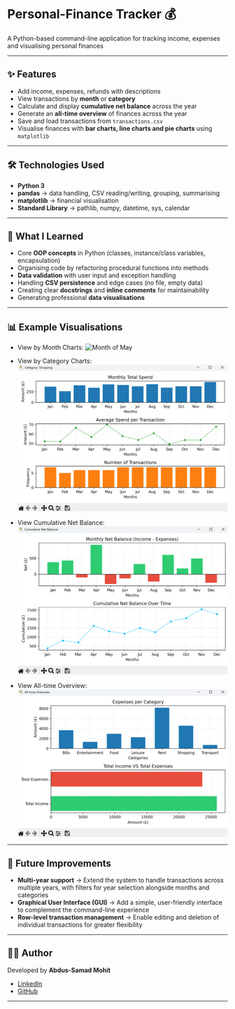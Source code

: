 # Personal-Finance Tracker 💰

A Python-based command-line application for tracking income, expenses and visualising personal finances

---

## ✨ Features

- Add income, expenses, refunds with descriptions
- View transactions by **month** or **category**
- Calculate and display **cumulative net balance** across the year
- Generate an **all-time overview** of finances across the year
- Save and load transactions from `transactions.csv`
- Visualise finances with **bar charts, line charts and pie charts** using `matplotlib`

---

## 🛠️ Technologies Used

- **Python 3**
- **pandas** → data handling, CSV reading/writing, grouping, summarising
- **matplotlib** → financial visualisation 
- **Standard Library** → pathlib, numpy, datetime, sys, calendar

---

## 📖 What I Learned

- Core **OOP concepts** in Python (classes, instance/class variables, encapsulation)
- Organising code by refactoring procedural functions into methods
- **Data validation** with user input and exception handling
- Handling **CSV persistence** and edge cases (no file, empty data)
- Creating clear **docstrings** and **inline comments** for maintainability
- Generating professional **data visualisations**

---

## 📊 Example Visualisations

- View by Month Charts:
![Month of May](docs/screenshots/screenshots/view_by_month_charts.png)

- View by Category Charts:
![Shopping Category](docs/screenshots/view_by_category_charts.png)

- View Cumulative Net Balance:
![Cumulative Net Balance](docs/screenshots/view_cumulative_net_balance_charts.png)

- View All-time Overview:
![All-time Overview](docs/screenshots/view_all_time_overview_charts.png)

---

## 🔮 Future Improvements

- **Multi-year support** → Extend the system to handle transactions across multiple years, with filters for year selection alongside months and categories
- **Graphical User Interface (GUI)** → Add a simple, user-friendly interface to complement the command-line experience
- **Row-level transaction management** → Enable editing and deletion of individual transactions for greater flexibility

--- 

## 🧑‍💻 Author 

Developed by **Abdus-Samad Mohit**
- [LinkedIn](https://linkedin.com/in/samad-m)  
- [GitHub](https://github.com/Samad-M3)  

---